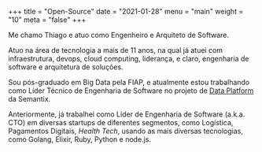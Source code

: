 +++
title = "Open-Source"
date = "2021-01-28"
menu = "main"
weight = "10"
meta = "false"
+++

Me chamo Thiago e atuo como Engenheiro e Arquiteto de Software.

Atuo na área de tecnologia a mais de 11 anos, na qual já atuei com infraestrutura, devops, cloud computing, liderança, e claro, engenharia de software e arquitetura de soluções.

Sou pós-graduado em Big Data pela FIAP, e atualmente estou trabalhando como Líder Técnico de Engenharia de Software no projeto de [Data Platform](https://semantix.com.br/opengalaxy/) da Semantix.

Anteriormente, já trabalhei como Líder de Engenharia de Software (a.k.a. CTO) em diversas startups de diferentes segmentos, como Logística, Pagamentos Digitais, _Health Tech_, usando as mais diversas tecnologias, como Golang, Elixir, Ruby, Python e node.js.
